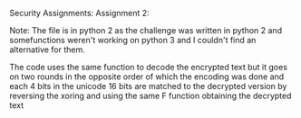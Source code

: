 Security Assignments:
Assignment 2:


Note: The file is in python 2 as the challenge was written in python 2 and somefunctions
weren't working on python 3 and I couldn't find an alternative for them.


The code uses the same function to decode the encrypted text but it goes on two rounds in the opposite order of which the encoding 
was done and each 4 bits in the unicode 16 bits are matched to the decrypted version by reversing the xoring and using the same F function
obtaining the decrypted text
